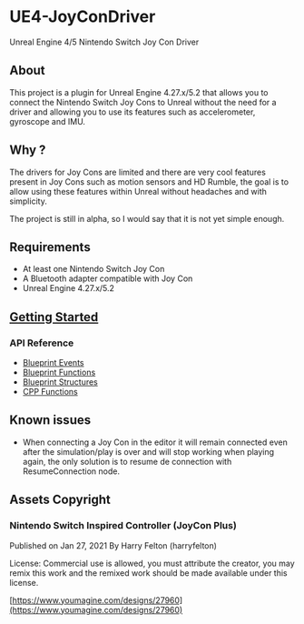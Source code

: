 # UE4-JoyConDriver
Unreal Engine 4/5 Nintendo Switch Joy Con Driver

## About
This project is a plugin for Unreal Engine 4.27.x/5.2 that allows you to connect the Nintendo Switch Joy Cons to Unreal without the need for a driver and allowing you to use its features such as accelerometer, gyroscope and IMU.

## Why ?
The drivers for Joy Cons are limited and there are very cool features present in Joy Cons such as motion sensors and HD Rumble, the goal is to allow using these features within Unreal without headaches and with simplicity.

The project is still in alpha, so I would say that it is not yet simple enough.

## Requirements
* At least one Nintendo Switch Joy Con
* A Bluetooth adapter compatible with Joy Con
* Unreal Engine 4.27.x/5.2

## [Getting Started](https://github.com/jpdante/UE4-JoyConDriver/wiki/Getting-Started)

### API Reference
* [Blueprint Events](https://github.com/jpdante/UE4-JoyConDriver/wiki/Blueprint-Events)
* [Blueprint Functions](https://github.com/jpdante/UE4-JoyConDriver/wiki/Blueprint-Functions)
* [Blueprint Structures](https://github.com/jpdante/UE4-JoyConDriver/wiki/Blueprint-Structures)
* [CPP Functions](https://github.com/jpdante/UE4-JoyConDriver/wiki/CPP-Functions)

## Known issues
* When connecting a Joy Con in the editor it will remain connected even after the simulation/play is over and will stop working when playing again, the only solution is to resume de connection with ResumeConnection node.

## Assets Copyright
### Nintendo Switch Inspired Controller (JoyCon Plus)
Published on Jan 27, 2021 By Harry Felton (harryfelton)

License: Commercial use is allowed, you must attribute the
creator, you may remix this work and the remixed work should be
made available under this license.

[https://www.youmagine.com/designs/27960](https://www.youmagine.com/designs/27960)
